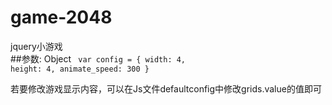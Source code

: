 # game-2048
jquery小游戏
<br>
##参数: Object
<code>
var config = {
      width: 4,
      height: 4, 
      animate_speed: 300
}
</code>
  
  若要修改游戏显示内容，可以在Js文件defaultconfig中修改grids.value的值即可
